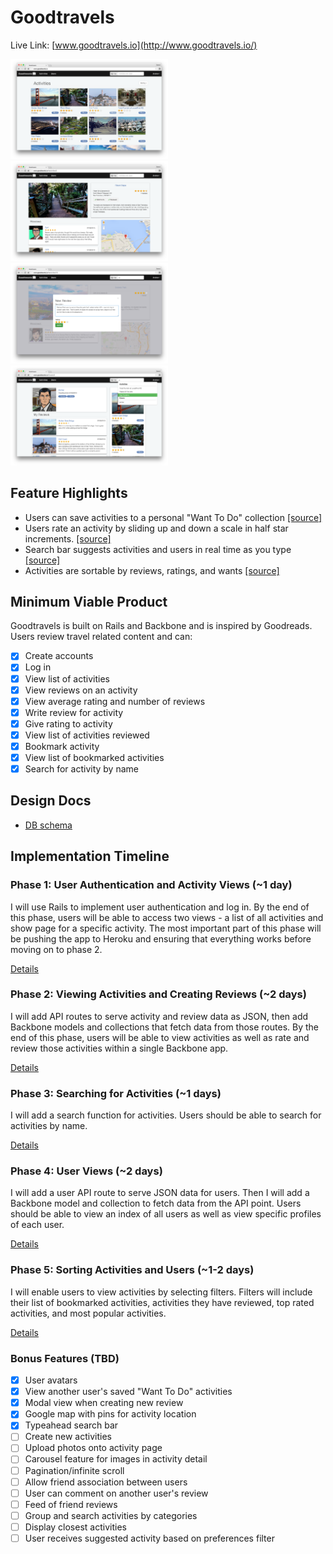 # Goodtravels

Live Link: [www.goodtravels.io](http://www.goodtravels.io/)

<img src="docs/screens/activities.png" width="50%">
<img src="docs/screens/activity.png" width="50%">
<img src="docs/screens/review.png" width="50%">
<img src="docs/screens/search.png" width="50%">


## Feature Highlights
* Users can save activities to a personal "Want To Do" collection [[source]](https://github.com/danielng09/Goodtravels/blob/master/app/assets/javascripts/views/activities/showDetails.js)
* Users rate an activity by sliding up and down a scale in half star increments. [[source]](https://github.com/danielng09/Goodtravels/blob/master/app/assets/javascripts/views/reviews/form.js)
* Search bar suggests activities and users in real time as you type [[source]](https://github.com/danielng09/Goodtravels/blob/master/app/assets/javascripts/views/search/search.js)
* Activities are sortable by reviews, ratings, and wants [[source]](https://github.com/danielng09/Goodtravels/blob/master/app/assets/javascripts/views/activities/index.js)

## Minimum Viable Product
Goodtravels is built on Rails and Backbone and is inspired by Goodreads. Users review
travel related content and can:

<!-- This is a Markdown checklist. Use it to keep track of your progress! -->

- [x] Create accounts
- [x] Log in
- [x] View list of activities
- [x] View reviews on an activity
- [x] View average rating and number of reviews
- [x] Write review for activity
- [x] Give rating to activity
- [x] View list of activities reviewed
- [x] Bookmark activity
- [x] View list of bookmarked activities
- [x] Search for activity by name

## Design Docs
* [DB schema][schema]

[schema]: ./docs/schema.md

## Implementation Timeline

### Phase 1: User Authentication and Activity Views (~1 day)
I will use Rails to implement user authentication and log in. By the end of
this phase, users will be able to access two views - a list of all activities
and show page for a specific activity. The most important part of this phase
will be pushing the app to Heroku and ensuring that everything works before
moving on to phase 2.

[Details][phase-one]

### Phase 2: Viewing Activities and Creating Reviews (~2 days)
I will add API routes to serve activity and review data as JSON, then add Backbone
models and collections that fetch data from those routes. By the end of this
phase, users will be able to view activities as well as rate and review
those activities within a single Backbone app.

[Details][phase-two]

### Phase 3: Searching for Activities (~1 days)
I will add a search function for activities. Users should be able to search for
activities by name.

[Details][phase-three]

### Phase 4: User Views (~2 days)
I will add a user API route to serve JSON data for users. Then I will add a
Backbone model and collection to fetch data from the API point. Users should be
able to view an index of all users as well as view specific profiles of each user.

[Details][phase-four]

### Phase 5: Sorting Activities and Users (~1-2 days)
I will enable users to view activities by selecting filters. Filters will include
their list of bookmarked activities, activities they have reviewed, top rated
activities, and most popular activities.

[Details][phase-five]


### Bonus Features (TBD)
- [x] User avatars
- [x] View another user's saved "Want To Do" activities
- [x] Modal view when creating new review
- [x] Google map with pins for activity location
- [x] Typeahead search bar
- [ ] Create new activities
- [ ] Upload photos onto activity page
- [ ] Carousel feature for images in activity detail
- [ ] Pagination/infinite scroll
- [ ] Allow friend association between users
- [ ] User can comment on another user's review
- [ ] Feed of friend reviews
- [ ] Group and search activities by categories
- [ ] Display closest activities
- [ ] User receives suggested activity based on preferences filter

[phase-one]: ./docs/phases/phase1.md
[phase-two]: ./docs/phases/phase2.md
[phase-three]: ./docs/phases/phase3.md
[phase-four]: ./docs/phases/phase4.md
[phase-five]: ./docs/phases/phase5.md
